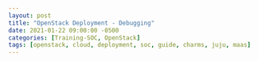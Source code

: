 ```yaml
---
layout: post
title: "OpenStack Deployment - Debugging"
date: 2021-01-22 09:00:00 -0500
categories: [Training-SOC, OpenStack]
tags: [openstack, cloud, deployment, soc, guide, charms, juju, maas]
---
```



